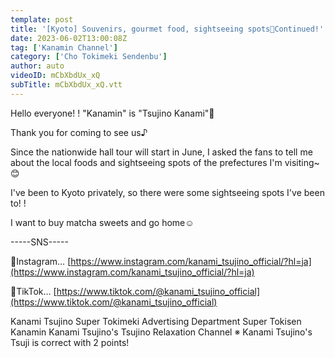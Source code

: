 ```yaml
---
template: post
title: '[Kyoto] Souvenirs, gourmet food, sightseeing spots🤍Continued!'
date: 2023-06-02T13:00:08Z
tag: ['Kanamin Channel']
category: ['Cho Tokimeki Sendenbu']
author: auto 
videoID: mCbXbdUx_xQ
subTitle: mCbXbdUx_xQ.vtt
---
```

Hello everyone! !
"Kanamin" is "Tsujino Kanami"💙

Thank you for coming to see us♪

Since the nationwide hall tour will start in June, I asked the fans to tell me about the local foods and sightseeing spots of the prefectures I'm visiting~😊

I've been to Kyoto privately, so there were some sightseeing spots I've been to! !

I want to buy matcha sweets and go home☺️


-----SNS-----

💟Instagram… [https://www.instagram.com/kanami_tsujino_official/?hl=ja](https://www.instagram.com/kanami_tsujino_official/?hl=ja)

💟TikTok… [https://www.tiktok.com/@kanami_tsujino_official](https://www.tiktok.com/@kanami_tsujino_official)


Kanami Tsujino Super Tokimeki Advertising Department Super Tokisen
Kanamin
Kanami Tsujino's Tsujino Relaxation Channel
※ Kanami Tsujino's Tsuji is correct with 2 points!